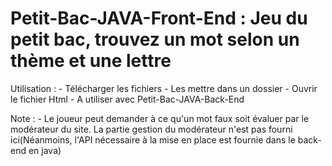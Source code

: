 # Petit-Bac-JAVA-Front-End : Jeu du petit bac, trouvez un mot selon un thème et une lettre

Utilisation : - Télécharger les fichiers
              - Les mettre dans un dossier
              - Ouvrir le fichier Html
              - A utiliser avec Petit-Bac-JAVA-Back-End
              
Note : - Le joueur peut demander à ce qu'un mot faux soit évaluer par le modérateur du site. 
         La partie gestion du modérateur n'est pas fourni ici(Néanmoins, l'API nécessaire à la mise en place est fournie dans le back-end en java)
